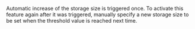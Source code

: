 Automatic increase of the storage size is triggered once. To activate this feature again after it was triggered, manually specify a new storage size to be set when the threshold value is reached next time.
